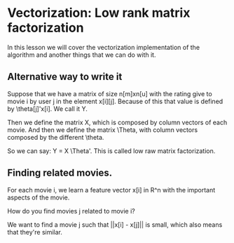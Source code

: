 # Vectorization: Low rank matrix factorization

In this lesson we will cover the vectorization implementation of the algorithm and another things that we can do with it.

## Alternative way to write it

Suppose that we have a matrix of size n[m]xn[u] with the rating give to movie i by user j in the element x[i][j]. Because of this that value is defined by \theta[j]'x[i]. We call it Y.

Then we define the matrix X, which is composed by column vectors of each movie. And then we define the matrix \Theta, with column vectors composed by the different \theta.

So we can say: Y = X \Theta'. This is called low raw matrix factorization.

## Finding related movies.

For each movie i, we learn a feature vector x[i] in R^n with the important aspects of the movie.

How do you find movies j related to movie i?

We want to find a movie j such that ||x[i] - x[j]|| is small, which also means that they're similar.
